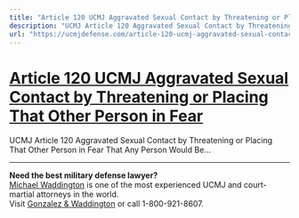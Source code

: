 ```yaml
---
title: "Article 120 UCMJ Aggravated Sexual Contact by Threatening or Placing That Other Person in Fear"
description: "UCMJ Article 120 Aggravated Sexual Contact by Threatening or Placing That Other Person in Fear That Any Person Would Be..."
url: "https://ucmjdefense.com/article-120-ucmj-aggravated-sexual-contact-by-threatening-or-placing-that-other-person-in-fear-that-any-person-would-be.html"
---
```


# [Article 120 UCMJ Aggravated Sexual Contact by Threatening or Placing That Other Person in Fear](https://ucmjdefense.com/article-120-ucmj-aggravated-sexual-contact-by-threatening-or-placing-that-other-person-in-fear-that-any-person-would-be.html)

UCMJ Article 120 Aggravated Sexual Contact by Threatening or Placing That Other Person in Fear That Any Person Would Be...

---

**Need the best military defense lawyer?**  
[Michael Waddington](https://ucmjdefense.com/attorneys/michael-stewart-waddington-partner.html) is one of the most experienced UCMJ and court-martial attorneys in the world.  
Visit [Gonzalez & Waddington](https://ucmjdefense.com) or call 1-800-921-8607.
